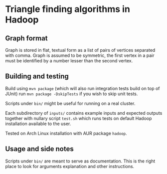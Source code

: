 Triangle finding algorithms in Hadoop
=====================================

Graph format
------------
Graph is stored in flat, textual form as a list of pairs of vertices separated with comma.
Graph is assumed to be symmetric, the first vertex in a pair must be identified by a number lesser than the second
vertex.

Building and testing
--------------------
Build using `mvn package` (which will also run integration tests build on top
of JUnit) run `mvn package -DskipTests` if you wish to skip unit tests.

Scripts under `bin/` might be useful for running on a real cluster.

Each subdirectory of `inputs/` contains example inputs and expected outputs
together with nullary script `test.sh` which runs tests on default Hadoop
installation available to the user.

Tested on Arch Linux installation with AUR package `hadoop`.

Usage and side notes
--------------------
Scripts under `bin/` are meant to serve as documentation.
This is the right place to look for arguments explanation and other instructions.

